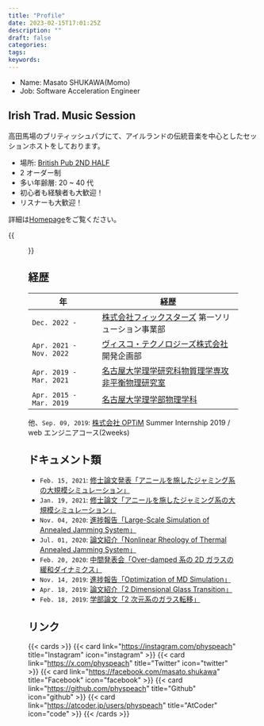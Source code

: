```yaml
---
title: "Profile"
date: 2023-02-15T17:01:25Z
description: ""
draft: false
categories:
tags:
keywords:
---
```


- Name: Masato SHUKAWA(Momo)
- Job: Software Acceleration Engineer

## Irish Trad. Music Session

高田馬場のブリティッシュパブにて、アイルランドの伝統音楽を中心としたセッションホストをしております。

- 場所: [British Pub 2ND HALF](https://goo.gl/maps/27XqF8UKWmkXboDN9)
- 2 オーダー制
- 多い年齢層: 20 ~ 40 代
- 初心者も経験者も大歓迎！
- リスナーも大歓迎！

詳細は[Homepage](https://sites.google.com/view/2nd-half-session)をご覧ください。

{{<figure src="/images/2nd_half_session.jpg" title="2ND HALFでのセッション" alt="パブでのセッションの写真" width="400">}}

## 経歴

| 年                      | 経歴                                                                                   |
| ----------------------- | -------------------------------------------------------------------------------------- |
| `Dec. 2022 -          ` | [株式会社フィックスターズ](https://fixstars.com/) 第一ソリューション事業部             |
| `Apr. 2021 - Nov. 2022` | [ヴィスコ・テクノロジーズ株式会社](https://visco-tech.com/) 開発企画部                 |
| `Apr. 2019 - Mar. 2021` | [名古屋大学理学研究科物質理学専攻非平衡物理研究室](https://www.r.phys.nagoya-u.ac.jp/) |
| `Apr. 2015 - Mar. 2019` | [名古屋大学理学部物理学科](https://www.phys.nagoya-u.ac.jp/)                           |

他、`Sep. 09, 2019`: [株式会社 OPTiM](https://optim.co.jp) Summer Internship 2019 / web エンジニアコース(2weeks)

## ドキュメント類

- `Feb. 15, 2021`: [修士論文発表「アニールを施したジャミング系の大規模シミュレーション」](https://drive.google.com/file/d/1J0cRaqSNpD77cV2a7ksEDtCvbdWcaUD2/view?usp=sharing)
- `Jan. 19, 2021`: [修士論文「アニールを施したジャミング系の大規模シミュレーション」](https://drive.google.com/file/d/1Beq5fMAnmSn6BsK5CVzeBb497RuXSBHx/view?usp=sharing)
- `Nov. 04, 2020`: [進捗報告「Large-Scale Simulation of Annealed Jamming System」](https://drive.google.com/file/d/1hGS1XBTjYqO2oEeB_WnnJ2oxp7vKAJcH/view?usp=sharing)
- `Jul. 01, 2020`: [論文紹介「Nonlinear Rheology of Thermal Annealed Jamming System」](https://drive.google.com/file/d/1I7z0g4la1BpqIO-mF6Ll2uw_85nVYs7H/view?usp=sharing)
- `Feb. 20, 2020`: [中間発表会「Over-damped 系の 2D ガラスの緩和ダイナミクス」](https://drive.google.com/file/d/1UMkXqDoY1DD8k2w4tynUIfMZL185BlRO/view?usp=sharing)
- `Nov. 14, 2019`: [進捗報告「Optimization of MD Simulation」](https://drive.google.com/file/d/1Yl9DkAypthPwrB2JWMQwQWSZgM6WYZIT/view?usp=sharing)
- `Apr. 18, 2019`: [論文紹介「2 Dimensional Glass Transition」](https://drive.google.com/file/d/1G6AtqoRHDK4CW6vtewR4QmpLSS60-TD6/view?usp=sharing)
- `Feb. 18, 2019`: [学部論文「2 次元系のガラス転移」](https://drive.google.com/file/d/1GcEFb9Tl6dJ5yRhTS9oD0Fw7MOAN3Q8n/view?usp=sharing)

## リンク

{{< cards >}}
{{< card link="https://instagram.com/physpeach" title="Instagram" icon="instagram" >}}
{{< card link="https://x.com/physpeach" title="Twitter" icon="twitter" >}}
{{< card link="https://facebook.com/masato.shukawa" title="Facebook" icon="facebook" >}}
{{< card link="https://github.com/physpeach" title="Github" icon="github" >}}
{{< card link="https://atcoder.jp/users/physpeach" title="AtCoder" icon="code" >}}
{{< /cards >}}
